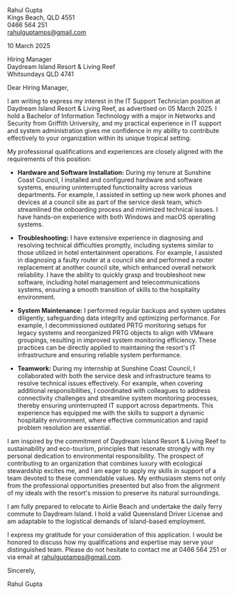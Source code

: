 Rahul Gupta  
Kings Beach, QLD 4551  
0466 564 251  
rahulguptamps@gmail.com  

10 March 2025  

Hiring Manager  
Daydream Island Resort & Living Reef  
Whitsundays QLD 4741    

Dear Hiring Manager,

I am writing to express my interest in the IT Support Technician position at Daydream Island Resort & Living Reef, as advertised on 05 March 2025. I hold a Bachelor of Information Technology with a major in Networks and Security from Griffith University, and my practical experience in IT support and system administration gives me confidence in my ability to contribute effectively to your organization within its unique tropical setting.

My professional qualifications and experiences are closely aligned with the requirements of this position:

- **Hardware and Software Installation:** During my tenure at Sunshine Coast Council, I installed and configured hardware and software systems, ensuring uninterrupted functionality across various departments. For example, I assisted in setting up new work phones and devices at a council site as part of the service desk team, which streamlined the onboarding process and minimized technical issues. I have hands-on experience with both Windows and macOS operating systems.

- **Troubleshooting:** I have extensive experience in diagnosing and resolving technical difficulties promptly, including systems similar to those utilized in hotel entertainment operations. For example, I assisted in diagnosing a faulty router at a council site and performed a router replacement at another council site, which enhanced overall network reliability. I have the ability to quickly grasp and troubleshoot new software, including hotel management and telecommunications systems, ensuring a smooth transition of skills to the hospitality environment.

- **System Maintenance:** I performed regular backups and system updates diligently, safeguarding data integrity and optimizing performance. For example, I decommissioned outdated PRTG monitoring setups for legacy systems and reorganized PRTG objects to align with VMware groupings, resulting in improved system monitoring efficiency. These practices can be directly applied to maintaining the resort's IT infrastructure and ensuring reliable system performance.

- **Teamwork:** During my internship at Sunshine Coast Council, I collaborated with both the service desk and infrastructure teams to resolve technical issues effectively. For example, when covering additional responsibilities, I coordinated with colleagues to address connectivity challenges and streamline system monitoring processes, thereby ensuring uninterrupted IT support across departments. This experience has equipped me with the skills to support a dynamic hospitality environment, where effective communication and rapid problem resolution are essential.

I am inspired by the commitment of Daydream Island Resort & Living Reef to sustainability and eco-tourism, principles that resonate strongly with my personal dedication to environmental responsibility. The prospect of contributing to an organization that combines luxury with ecological stewardship excites me, and I am eager to apply my skills in support of a team devoted to these commendable values. My enthusiasm stems not only from the professional opportunities presented but also from the alignment of my ideals with the resort's mission to preserve its natural surroundings.

I am fully prepared to relocate to Airlie Beach and undertake the daily ferry commute to Daydream Island. I hold a valid Queensland Driver License and am adaptable to the logistical demands of island-based employment.

I express my gratitude for your consideration of this application. I would be honored to discuss how my qualifications and expertise may serve your distinguished team. Please do not hesitate to contact me at 0466 564 251 or via email at rahulguptamps@gmail.com.

Sincerely,

Rahul Gupta
